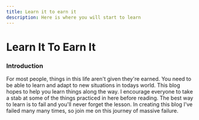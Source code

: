 ```yaml
---
title: Learn it to earn it
description: Here is where you will start to learn
---
```


# Learn It To Earn It

### Introduction

For most people, things in this life aren't given they're earned.
You need to be able to learn and adapt to new situations in todays world.
This blog hopes to help you learn things along the way.
I encourage everyone to take a stab at some of the things practiced in here before reading.
The best way to learn is to fail and you'll never forget the lesson.
In creating this blog I've failed many many times, so join me on this journey of massive failure.
